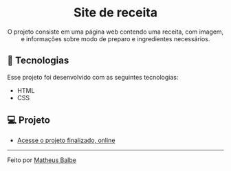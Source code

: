 <h1 align="center"> Site de receita </h1>

<p align="center">O projeto consiste em uma página web contendo uma receita, com imagem, e informações sobre modo de preparo e ingredientes necessários.</p>

## 🚀 Tecnologias

Esse projeto foi desenvolvido com as seguintes tecnologias:

- HTML
- CSS

## 💻 Projeto

- [Acesse o projeto finalizado, online](https://matheusbalbe.github.io/Site-de-receita)

---

Feito por [Matheus Balbe](https://www.linkedin.com/in/matheusbalbe)
